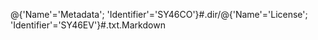 @{'Name'='Metadata'; 'Identifier'='SY46CO'}#.dir/@{'Name'='License'; 'Identifier'='SY46EV'}#.txt.Markdown